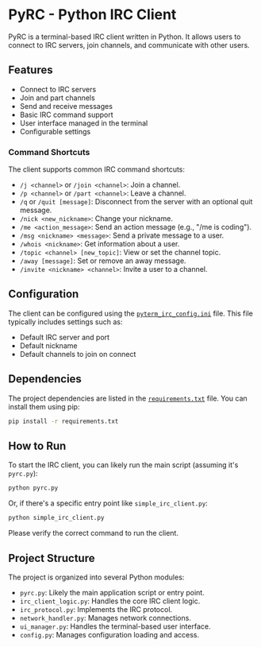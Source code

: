 # PyRC - Python IRC Client

PyRC is a terminal-based IRC client written in Python. It allows users to connect to IRC servers, join channels, and communicate with other users.

## Features

- Connect to IRC servers
- Join and part channels
- Send and receive messages
- Basic IRC command support
- User interface managed in the terminal
- Configurable settings

### Command Shortcuts

The client supports common IRC command shortcuts:

- `/j <channel>` or `/join <channel>`: Join a channel.
- `/p <channel>` or `/part <channel>`: Leave a channel.
- `/q` or `/quit [message]`: Disconnect from the server with an optional quit message.
- `/nick <new_nickname>`: Change your nickname.
- `/me <action_message>`: Send an action message (e.g., "/me is coding").
- `/msg <nickname> <message>`: Send a private message to a user.
- `/whois <nickname>`: Get information about a user.
- `/topic <channel> [new_topic]`: View or set the channel topic.
- `/away [message]`: Set or remove an away message.
- `/invite <nickname> <channel>`: Invite a user to a channel.

## Configuration

The client can be configured using the [`pyterm_irc_config.ini`](./pyterm_irc_config.ini:0) file. This file typically includes settings such as:

- Default IRC server and port
- Default nickname
- Default channels to join on connect

## Dependencies

The project dependencies are listed in the [`requirements.txt`](./requirements.txt:0) file. You can install them using pip:

```bash
pip install -r requirements.txt
```

## How to Run

To start the IRC client, you can likely run the main script (assuming it's `pyrc.py`):

```bash
python pyrc.py
```

Or, if there's a specific entry point like `simple_irc_client.py`:

```bash
python simple_irc_client.py
```

Please verify the correct command to run the client.

## Project Structure

The project is organized into several Python modules:

- `pyrc.py`: Likely the main application script or entry point.
- `irc_client_logic.py`: Handles the core IRC client logic.
- `irc_protocol.py`: Implements the IRC protocol.
- `network_handler.py`: Manages network connections.
- `ui_manager.py`: Handles the terminal-based user interface.
- `config.py`: Manages configuration loading and access.
